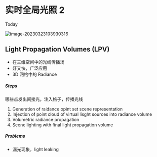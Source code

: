 # 实时全局光照 2

Today

![image-20230323103930316](https://image-1253155090.cos.ap-nanjing.myqcloud.com/202303231039484.png)

## Light Propagation Volumes (LPV)

- 在三维空间中的光线传播场
- 好又快，广泛应用
- 3D 网格中的 Radiance

##### Steps

哪些点发出间接光，注入格子，传播光线

1. Generation of raidance opint set scene representation
2. Injection of point cloud of virtual lisght sources into radiance volume
3. Volumetric radiance propagation
4. Scene lighting with final light propagation volume

##### Problems

- 漏光现象，light leaking
